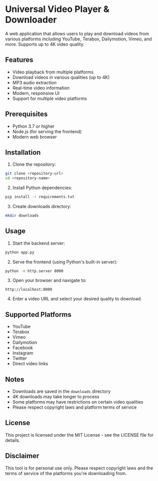 # Universal Video Player & Downloader

A web application that allows users to play and download videos from various platforms including YouTube, Terabox, Dailymotion, Vimeo, and more. Supports up to 4K video quality.

## Features

- Video playback from multiple platforms
- Download videos in various qualities (up to 4K)
- MP3 audio extraction
- Real-time video information
- Modern, responsive UI
- Support for multiple video platforms

## Prerequisites

- Python 3.7 or higher
- Node.js (for serving the frontend)
- Modern web browser

## Installation

1. Clone the repository:
```bash
git clone <repository-url>
cd <repository-name>
```

2. Install Python dependencies:
```bash
pip install -r requirements.txt
```

3. Create downloads directory:
```bash
mkdir downloads
```

## Usage

1. Start the backend server:
```bash
python app.py
```

2. Serve the frontend (using Python's built-in server):
```bash
python -m http.server 8000
```

3. Open your browser and navigate to:
```
http://localhost:8000
```

4. Enter a video URL and select your desired quality to download.

## Supported Platforms

- YouTube
- Terabox
- Vimeo
- Dailymotion
- Facebook
- Instagram
- Twitter
- Direct video links

## Notes

- Downloads are saved in the `downloads` directory
- 4K downloads may take longer to process
- Some platforms may have restrictions on certain video qualities
- Please respect copyright laws and platform terms of service

## License

This project is licensed under the MIT License - see the LICENSE file for details.

## Disclaimer

This tool is for personal use only. Please respect copyright laws and the terms of service of the platforms you're downloading from. 